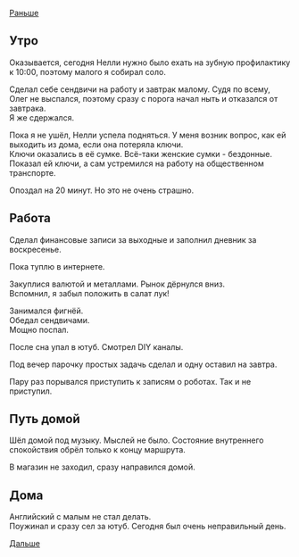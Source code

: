 [Раньше](2019.12.08.md)  
## Утро
Оказывается, сегодня Нелли нужно было ехать на зубную профилактику к 10:00, поэтому малого я собирал соло.

Сделал себе сендвичи на работу и завтрак малому. Судя по всему, Олег не выспался, поэтому сразу с порога начал ныть и отказался от завтрака.  
Я же сдержался.

Пока я не ушёл, Нелли успела подняться. У меня возник вопрос, как ей выходить из дома, если она потеряла ключи.  
Ключи оказались в её сумке. Всё-таки женские сумки - бездонные.  
Показал ей ключи, а сам устремился на работу на общественном транспорте.

Опоздал на 20 минут. Но это не очень страшно.
## Работа
Сделал финансовые записи за выходные и заполнил дневник за воскресенье.

Пока туплю в интернете.

Закуплися валютой и металлами. Рынок дёрнулся вниз.  
Вспомнил, я забыл положить в салат лук!

Занимался фигнёй.  
Обедал сендвичами.  
Мощно поспал.

После сна упал в ютуб. Смотрел DIY каналы.

Под вечер парочку простых задачь сделал и одну оставил на завтра.

Пару раз порывался приступить к записям о роботах. Так и не приступил.
## Путь домой
Шёл домой под музыку. Мыслей не было. Состояние внутреннего спокойствия обрёл только к концу маршрута.

В магазин не заходил, сразу направился домой.
## Дома
Английский с малым не стал делать.  
Поужинал и сразу сел за ютуб. Сегодня был очень неправильный день.

[Дальше](2019.12.10.md)